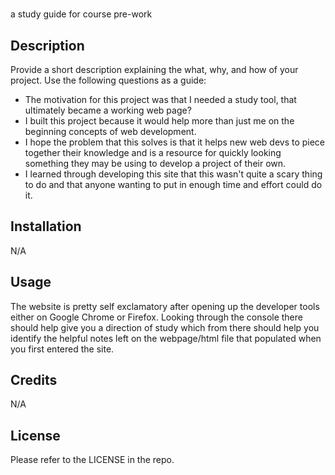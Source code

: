 # <Prework Study Guide Project>
a study guide for course pre-work

<Study Guide Project>

## Description

Provide a short description explaining the what, why, and how of your project. Use the following questions as a guide:

- The motivation for this project was that I needed a study tool, that ultimately became a working web page?
- I built this project because it would help more than just me on the beginning concepts of web development.
- I hope the problem that this solves is that it helps new web devs to piece together their knowledge and is a resource for quickly looking something they may be using to develop a project of their own.
- I learned through developing this site that this wasn't quite a scary thing to do and that anyone wanting to put in enough time and effort could do it.

## Installation

N/A

## Usage

The website is pretty self exclamatory after opening up the developer tools either on Google Chrome or Firefox. Looking through the console there should help give you a direction of study which from there should help you identify the helpful notes left on the webpage/html file that populated when you first entered the site.

## Credits

N/A

## License

Please refer to the LICENSE in the repo.
